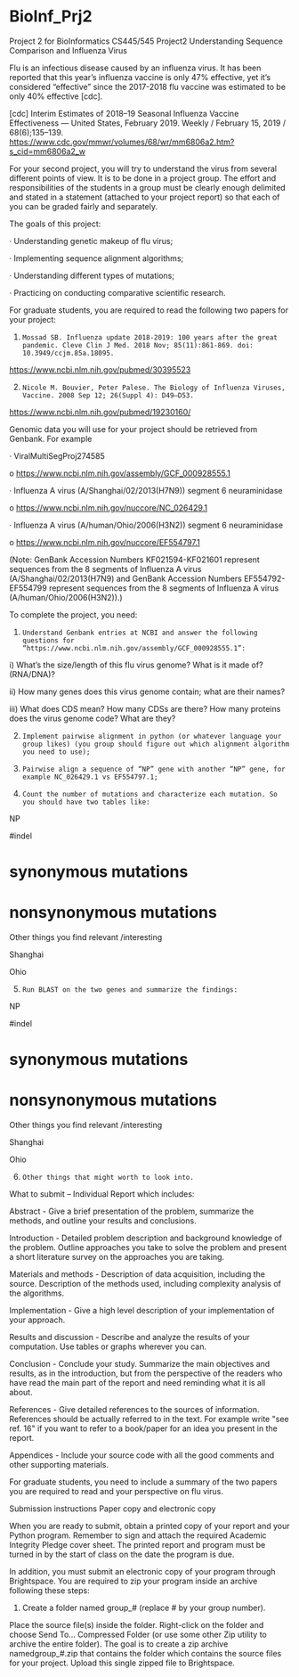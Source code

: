 # BioInf_Prj2
Project 2 for BioInformatics
CS445/545 Project2 Understanding Sequence Comparison and Influenza Virus

Flu is an infectious disease caused by an influenza virus. It has been reported that this year’s influenza vaccine is only 47% effective, yet it’s considered “effective” since the 2017-2018 flu vaccine was estimated to be only 40% effective [cdc].

[cdc] Interim Estimates of 2018–19 Seasonal Influenza Vaccine Effectiveness — United States, February 2019. Weekly / February 15, 2019 / 68(6);135–139. https://www.cdc.gov/mmwr/volumes/68/wr/mm6806a2.htm?s_cid=mm6806a2_w

For your second project, you will try to understand the virus from several different points of view. It is to be done in a project group. The effort and responsibilities of the students in a group must be clearly enough delimited and stated in a statement (attached to your project report) so that each of you can be graded fairly and separately.

The goals of this project:

·       Understanding genetic makeup of flu virus;

·       Implementing sequence alignment algorithms;

·       Understanding different types of mutations;

·       Practicing on conducting comparative scientific research.

 

For graduate students, you are required to read the following two papers for your project:

1.     Mossad SB. Influenza update 2018-2019: 100 years after the great pandemic. Cleve Clin J Med. 2018 Nov; 85(11):861-869. doi: 10.3949/ccjm.85a.18095.

https://www.ncbi.nlm.nih.gov/pubmed/30395523

2.     Nicole M. Bouvier, Peter Palese. The Biology of Influenza Viruses, Vaccine. 2008 Sep 12; 26(Suppl 4): D49–D53.

https://www.ncbi.nlm.nih.gov/pubmed/19230160/

 

Genomic data you will use for your project should be retrieved from Genbank. For example

·       ViralMultiSegProj274585

o   https://www.ncbi.nlm.nih.gov/assembly/GCF_000928555.1

·       Influenza A virus (A/Shanghai/02/2013(H7N9)) segment 6 neuraminidase

o   https://www.ncbi.nlm.nih.gov/nuccore/NC_026429.1

·       Influenza A virus (A/human/Ohio/2006(H3N2)) segment 6 neuraminidase

o   https://www.ncbi.nlm.nih.gov/nuccore/EF554797.1

(Note: GenBank Accession Numbers KF021594-KF021601 represent sequences from the 8 segments of Influenza A virus (A/Shanghai/02/2013(H7N9) and GenBank Accession Numbers EF554792-EF554799 represent sequences from the 8 segments of Influenza A virus (A/human/Ohio/2006(H3N2)).)


 

To complete the project, you need:

1)     Understand Genbank entries at NCBI and answer the following questions for “https://www.ncbi.nlm.nih.gov/assembly/GCF_000928555.1”:

i)       What’s the size/length of this flu virus genome? What is it made of? (RNA/DNA)?

ii)     How many genes does this virus genome contain; what are their names?

iii)   What does CDS mean? How many CDSs are there? How many proteins does the virus genome code? What are they?

2)     Implement pairwise alignment in python (or whatever language your group likes) (you group should figure out which alignment algorithm you need to use);

3)     Pairwise align a sequence of “NP” gene with another “NP” gene, for example NC_026429.1 vs EF554797.1;

4)     Count the number of mutations and characterize each mutation. So you should have two tables like:

NP

#indel

# synonymous mutations

# nonsynonymous mutations

Other things you find relevant /interesting

Shanghai

 

 

 

 

Ohio

 

 

 

 

5)     Run BLAST on the two genes and summarize the findings:

NP

#indel

# synonymous mutations

# nonsynonymous mutations

Other things you find relevant /interesting

Shanghai

 

 

 

 

Ohio

 

 

 

 

6)     Other things that might worth to look into.

 

What to submit – Individual Report which includes:

 Abstract - Give a brief presentation of the problem, summarize the methods, and outline your results and conclusions.

 

Introduction - Detailed problem description and background knowledge of the problem. Outline approaches you take to solve the problem and present a short literature survey on the approaches you are taking.

 

Materials and methods - Description of data acquisition, including the source. Description of the methods used, including complexity analysis of the algorithms.

 

Implementation - Give a high level description of your implementation of your approach.

 

Results and discussion - Describe and analyze the results of your computation. Use tables or graphs wherever you can.

 

Conclusion - Conclude your study. Summarize the main objectives and results, as in the introduction, but from the perspective of the readers who have read the main part of the report and need reminding what it is all about.

 

References - Give detailed references to the sources of information. References should be actually referred to in the text. For example write "see ref. 16" if you want to refer to a book/paper for an idea you present in the report.

 

Appendices - Include your source code with all the good comments and other supporting materials.

 

For graduate students, you need to include a summary of the two papers you are required to read and your perspective on flu virus.

 

Submission instructions
Paper copy and electronic copy

When you are ready to submit, obtain a printed copy of your report and your Python program. Remember to sign and attach the required Academic Integrity Pledge cover sheet. The printed report and program must be turned in by the start of class on the date the program is due.

In addition, you must submit an electronic copy of your program through Brightspace. You are required to zip your program inside an archive following these steps:

1.    Create a folder named group_# (replace # by your group number). 

Place the source file(s) inside the folder.
Right-click on the folder and choose Send To... Compressed Folder (or use some other Zip utility to archive the entire folder). The goal is to create a zip archive namedgroup_#.zip that contains the folder which contains the source files for your project. 
Upload this single zipped file to Brightspace.
 
